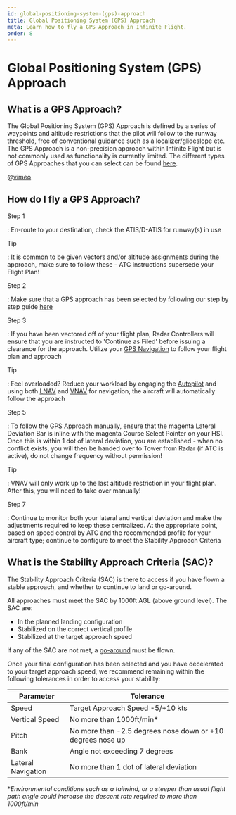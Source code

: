 ```yaml
---
id: global-positioning-system-(gps)-approach
title: Global Positioning System (GPS) Approach
meta: Learn how to fly a GPS Approach in Infinite Flight.
order: 8
---
```


# Global Positioning System (GPS) Approach



## What is a GPS Approach?

The Global Positioning System (GPS) Approach is defined by a series of waypoints and altitude restrictions that the pilot will follow to the runway threshold, free of conventional guidance such as a localizer/glideslope etc. The GPS Approach is a non-precision approach within Infinite Flight but is not commonly used as functionality is currently limited. The different types of GPS Approaches that you can select can be found [here](/guide/getting-started/pilot-user-interface/flight-planning#selecting-departure%2C-arrival-and-approach-procedures).



@[vimeo](436445637)



## How do I fly a GPS Approach?

Step 1

: En-route to your destination, check the ATIS/D-ATIS for runway(s) in use



Tip

: It is common to be given vectors and/or altitude assignments during the approach, make sure to follow these - ATC instructions supersede your Flight Plan!



Step 2

: Make sure that a GPS approach has been selected by following our step by step guide [here](/guide/getting-started/pilot-user-interface/flight-planning#selecting-departure%2C-arrival-and-approach-procedures)



Step 3

: If you have been vectored off of your flight plan, Radar Controllers will ensure that you are instructed to 'Continue as Filed' before issuing a clearance for the approach. Utilize your [GPS Navigation](/guide/getting-started/pilot-user-interface/navigation#gps-navigation) to follow your flight plan and approach



Tip

: Feel overloaded? Reduce your workload by engaging the [Autopilot](/guide/getting-started/pilot-user-interface/autopilot#autopilot) and using both [LNAV](/guide/getting-started/pilot-user-interface/navigation#gps-navigation) and [VNAV](/guide/flying-guide/descent-to-landing/vertical-navigation-(vnav)#vertical-navigation-(vnav)) for navigation, the aircraft will automatically follow the approach



Step 5

: To follow the GPS Approach manually, ensure that the magenta Lateral Deviation Bar is inline with the magenta Course Select Pointer on your HSI. Once this is within 1 dot of lateral deviation, you are established - when no conflict exists, you will then be handed over to Tower from Radar (if ATC is active), do not change frequency without permission!



Tip

: VNAV will only work up to the last altitude restriction in your flight plan. After this, you will need to take over manually!



Step 7

: Continue to monitor both your lateral and vertical deviation and make the adjustments required to keep these centralized. At the appropriate point, based on speed control by ATC and the recommended profile for your aircraft type; continue to configure to meet the Stability Approach Criteria



## What is the Stability Approach Criteria (SAC)?

The Stability Approach Criteria (SAC) is there to access if you have flown a stable approach, and whether to continue to land or go-around.



All approaches must meet the SAC by 1000ft AGL (above ground level). The SAC are:



- In the planned landing configuration
- Stabilized on the correct vertical profile
- Stabilized at the target approach speed



If any of the SAC are not met, a [go-around](/guide/flying-guide/descent-to-landing/go-around-baulked-landing#go-around%2Fbaulked-landing) must be flown.



Once your final configuration has been selected and you have decelerated to your target approach speed, we recommend remaining within the following tolerances in order to access your stability:



| Parameter          | Tolerance                                |
| ------------------ | ---------------------------------------- |
| Speed              | Target Approach Speed -5/+10 kts         |
| Vertical Speed     | No more than 1000ft/min*                 |
| Pitch              | No more than -2.5 degrees nose down or +10 degrees nose up |
| Bank               | Angle not exceeding 7 degrees            |
| Lateral Navigation | No more than 1 dot of lateral deviation  |

**Environmental conditions such as a tailwind, or a steeper than usual flight path angle could increase the descent rate required to more than 1000ft/min*